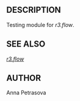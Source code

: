 
## DESCRIPTION

Testing module for *r3.flow*.

## SEE ALSO

*[r3.flow](r3.flow.html)*

## AUTHOR

Anna Petrasova
